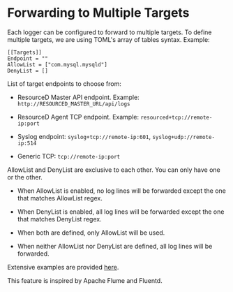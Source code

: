# Forwarding to Multiple Targets

Each logger can be configured to forward to multiple targets. To define multiple targets, we are using TOML's array of tables syntax. Example:

```
[[Targets]]
Endpoint = ""
AllowList = ["com.mysql.mysqld"]
DenyList = []
```

List of target endpoints to choose from:

* ResourceD Master API endpoint. Example: `http://RESOURCED_MASTER_URL/api/logs`

* ResourceD Agent TCP endpoint. Example: `resourced+tcp://remote-ip:port`

* Syslog endpoint: `syslog+tcp://remote-ip:601`, `syslog+udp://remote-ip:514`

* Generic TCP: `tcp://remote-ip:port`

AllowList and DenyList are exclusive to each other. You can only have one or the other.

* When AllowList is enabled, no log lines will be forwarded except the one that matches AllowList regex.

* When DenyList is enabled, all log lines will be forwarded except the one that matches DenyList regex.

* When both are defined, only AllowList will be used.

* When neither AllowList nor DenyList are defined, all log lines will be forwarded.

Extensive examples are provided [here](https://github.com/resourced/resourced/tree/master/tests/resourced-configs/loggers).

This feature is inspired by Apache Flume and Fluentd.
